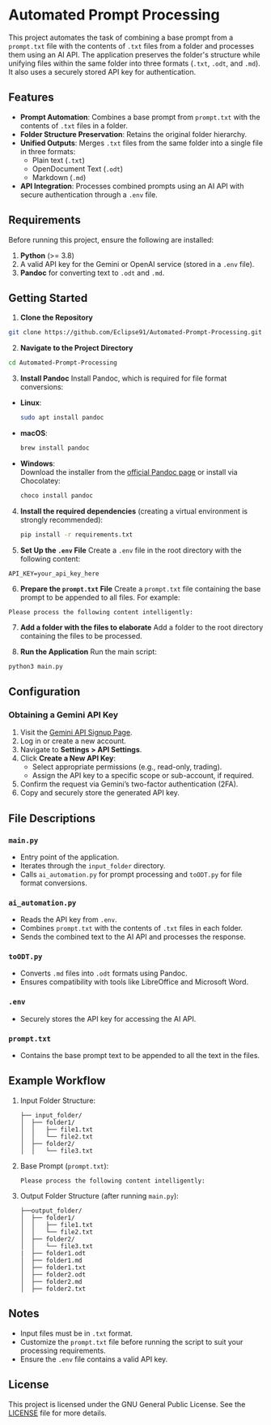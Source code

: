 # Automated Prompt Processing

This project automates the task of combining a base prompt from a `prompt.txt` file with the contents of `.txt` files from a folder and processes them using an AI API. The application preserves the folder's structure while unifying files within the same folder into three formats (`.txt`, `.odt`, and `.md`). It also uses a securely stored API key for authentication.

## Features

- **Prompt Automation**: Combines a base prompt from `prompt.txt` with the contents of `.txt` files in a folder.
- **Folder Structure Preservation**: Retains the original folder hierarchy.
- **Unified Outputs**: Merges `.txt` files from the same folder into a single file in three formats:
  - Plain text (`.txt`)
  - OpenDocument Text (`.odt`)
  - Markdown (`.md`)
- **API Integration**: Processes combined prompts using an AI API with secure authentication through a `.env` file.

## Requirements

Before running this project, ensure the following are installed:

1. **Python** (>= 3.8)
2. A valid API key for the Gemini or OpenAI service (stored in a `.env` file).
3. **Pandoc** for converting text to `.odt` and `.md`.

## Getting Started

1. **Clone the Repository**
```bash
git clone https://github.com/Eclipse91/Automated-Prompt-Processing.git
```

2. **Navigate to the Project Directory**
```bash
cd Automated-Prompt-Processing
```

3. **Install Pandoc**
Install Pandoc, which is required for file format conversions:
- **Linux**:  
  ```bash
  sudo apt install pandoc
  ```
- **macOS**:  
  ```bash
  brew install pandoc
  ```
- **Windows**:  
  Download the installer from the [official Pandoc page](https://pandoc.org/installing.html) or install via Chocolatey:
  ```bash
  choco install pandoc
  ```

4. **Install the required dependencies** (creating a virtual environment is strongly recommended):
   ```bash
   pip install -r requirements.txt
   ```

5. **Set Up the `.env` File**
Create a `.env` file in the root directory with the following content:
```
API_KEY=your_api_key_here
```

6. **Prepare the `prompt.txt` File**
Create a `prompt.txt` file containing the base prompt to be appended to all files. For example:
```
Please process the following content intelligently:
```

7. **Add a folder with the files to elaborate**
Add a folder to the root directory containing the files to be processed.

8. **Run the Application**
Run the main script:
```bash
python3 main.py
```

## Configuration

### Obtaining a Gemini API Key
1. Visit the [Gemini API Signup Page](https://www.gemini.com/settings/api).
2. Log in or create a new account.
3. Navigate to **Settings > API Settings**.
4. Click **Create a New API Key**:
   - Select appropriate permissions (e.g., read-only, trading).
   - Assign the API key to a specific scope or sub-account, if required.
5. Confirm the request via Gemini’s two-factor authentication (2FA).
6. Copy and securely store the generated API key.

## File Descriptions

### `main.py`
- Entry point of the application.
- Iterates through the `input_folder` directory.
- Calls `ai_automation.py` for prompt processing and `toODT.py` for file format conversions.

### `ai_automation.py`
- Reads the API key from `.env`.
- Combines `prompt.txt` with the contents of `.txt` files in each folder.
- Sends the combined text to the AI API and processes the response.

### `toODT.py`
- Converts `.md` files into `.odt` formats using Pandoc.
- Ensures compatibility with tools like LibreOffice and Microsoft Word.

### `.env`
- Securely stores the API key for accessing the AI API.

### `prompt.txt`
- Contains the base prompt text to be appended to all the text in the files.

## Example Workflow

1. Input Folder Structure:
   ```
   ├── input_folder/
   │  ├── folder1/
   │  │   ├── file1.txt
   │  │   └── file2.txt
   │  ├── folder2/
   │  │   └── file3.txt
   ```
2. Base Prompt (`prompt.txt`):
   ```
   Please process the following content intelligently:
   ```
3. Output Folder Structure (after running `main.py`):
   ```
   ├──output_folder/
   │  ├── folder1/
   │  │   ├── file1.txt
   │  │   └── file2.txt
   │  ├── folder2/
   │  │   └── file3.txt
   |  ├── folder1.odt
   │  ├── folder1.md
   │  ├── folder1.txt
   │  ├── folder2.odt
   │  ├── folder2.md
   │  ├── folder2.txt
   ```

## Notes
- Input files must be in `.txt` format.
- Customize the `prompt.txt` file before running the script to suit your processing requirements.
- Ensure the `.env` file contains a valid API key.

## License
This project is licensed under the GNU General Public License. See the [LICENSE](LICENSE) file for more details.